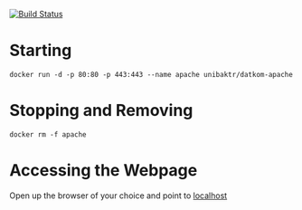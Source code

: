 [![Build Status](https://travis-ci.org/uniba-ktr/docker-for-datkom.svg?branch=master)](https://travis-ci.org/uniba-ktr/docker-for-datkom)

# Starting

```
docker run -d -p 80:80 -p 443:443 --name apache unibaktr/datkom-apache
```

# Stopping and Removing

```
docker rm -f apache
```

# Accessing the Webpage

Open up the browser of your choice and point to [localhost](http://localhost)
